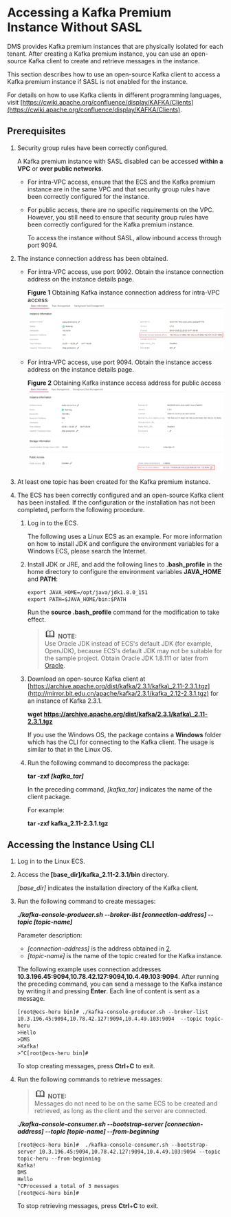 # Accessing a Kafka Premium Instance Without SASL<a name="EN-US_TOPIC_0143117094"></a>

DMS provides Kafka premium instances that are physically isolated for each tenant. After creating a Kafka premium instance, you can use an open-source Kafka client to create and retrieve messages in the instance.

This section describes how to use an open-source Kafka client to access a Kafka premium instance if SASL is not enabled for the instance.

For details on how to use Kafka clients in different programming languages, visit  [https://cwiki.apache.org/confluence/display/KAFKA/Clients](https://cwiki.apache.org/confluence/display/KAFKA/Clients).

## Prerequisites<a name="section17830048113810"></a>

1.  Security group rules have been correctly configured.

    A Kafka premium instance with SASL disabled can be accessed  **within a VPC**  or  **over public networks**.

    -   For intra-VPC access, ensure that the ECS and the Kafka premium instance are in the same VPC and that security group rules have been correctly configured for the instance. 
    -   For public access, there are no specific requirements on the VPC. However, you still need to ensure that security group rules have been correctly configured for the Kafka premium instance.

        To access the instance without SASL, allow inbound access through port 9094.

2.  <a name="li1422895833615"></a>The instance connection address has been obtained.
    -   For intra-VPC access, use port 9092. Obtain the instance connection address on the instance details page.

        **Figure  1**  Obtaining Kafka instance connection address for intra-VPC access<a name="fig1658484216284"></a>  
        ![](figures/obtaining-kafka-instance-connection-address-for-intra-vpc-access.png "obtaining-kafka-instance-connection-address-for-intra-vpc-access")

    -   For intra-VPC access, use port 9094. Obtain the instance access address on the instance details page.

        **Figure  2**  Obtaining Kafka instance access address for public access<a name="fig911112232330"></a>  
        ![](figures/obtaining-kafka-instance-access-address-for-public-access.png "obtaining-kafka-instance-access-address-for-public-access")

3.  At least one topic has been created for the Kafka premium instance.
4.  The ECS has been correctly configured and an open-source Kafka client has been installed. If the configuration or the installation has not been completed, perform the following procedure.
    1.  Log in to the ECS.

        The following uses a Linux ECS as an example. For more information on how to install JDK and configure the environment variables for a Windows ECS, please search the Internet.

    2.  Install JDK or JRE, and add the following lines to  **.bash\_profile**  in the home directory to configure the environment variables **JAVA\_HOME** and  **PATH**:

        ```
        export JAVA_HOME=/opt/java/jdk1.8.0_151 
        export PATH=$JAVA_HOME/bin:$PATH
        ```

        Run the  **source .bash\_profile**  command for the modification to take effect.

        >![](public_sys-resources/icon-note.gif) **NOTE:**   
        >Use Oracle JDK instead of ECS's default JDK \(for example, OpenJDK\), because ECS's default JDK may not be suitable for the sample project. Obtain Oracle JDK 1.8.111 or later from  [Oracle](https://www.oracle.com/technetwork/java/javase/downloads/index.html).  

    3.  Download an open-source Kafka client at  [https://archive.apache.org/dist/kafka/2.3.1/kafka\_2.11-2.3.1.tgz](http://mirror.bit.edu.cn/apache/kafka/2.3.1/kafka_2.12-2.3.1.tgz)  for an instance of Kafka 2.3.1.

        **wget https://archive.apache.org/dist/kafka/2.3.1/kafka\_2.11-2.3.1.tgz**

        If you use the Windows OS, the package contains a  **Windows**  folder which has the CLI for connecting to the Kafka client. The usage is similar to that in the Linux OS.

    4.  Run the following command to decompress the package:

        **tar -zxf  _\[kafka\_tar\]_**

        In the preceding command,  _\[kafka\_tar\]_  indicates the name of the client package.

        For example:

        **tar -zxf kafka\_2.11-2.3.1.tgz**



## Accessing the Instance Using CLI<a name="section189213202426"></a>

1.  Log in to the Linux ECS.
2.  Access the  **\[base\_dir\]/kafka\_2.11-2.3.1/bin**  directory.

    _\[base\_dir\]_  indicates the installation directory of the Kafka client.

3.  Run the following command to create messages:

    **_./kafka-console-producer.sh --broker-list \[connection-address\] --topic \[topic-name\]_**

    Parameter description:

    -   _\[connection-address\]_  is the address obtained in  [2](#li1422895833615).
    -   _\[topic-name\]_  is the name of the topic created for the Kafka instance.

    The following example uses connection addresses  **10.3.196.45:9094,10.78.42.127:9094,10.4.49.103:9094**. After running the preceding command, you can send a message to the Kafka instance by writing it and pressing  **Enter**. Each line of content is sent as a message.

    ```
    [root@ecs-heru bin]# ./kafka-console-producer.sh --broker-list 10.3.196.45:9094,10.78.42.127:9094,10.4.49.103:9094  --topic topic-heru
    >Hello
    >DMS
    >Kafka!
    >^C[root@ecs-heru bin]# 
    ```

    To stop creating messages, press  **Ctrl**+**C**  to exit.

4.  Run the following commands to retrieve messages:

    >![](public_sys-resources/icon-note.gif) **NOTE:**   
    >Messages do not need to be on the same ECS to be created and retrieved, as long as the client and the server are connected.  

    _**./kafka-console-consumer.sh --bootstrap-server \[connection-address\] --topic \[topic-name\] --from-beginning**_

    ```
    [root@ecs-heru bin]#  ./kafka-console-consumer.sh --bootstrap-server 10.3.196.45:9094,10.78.42.127:9094,10.4.49.103:9094 --topic topic-heru --from-beginning
    Kafka!
    DMS
    Hello
    ^CProcessed a total of 3 messages
    [root@ecs-heru bin]# 
    ```

    To stop retrieving messages, press  **Ctrl**+**C**  to exit.


